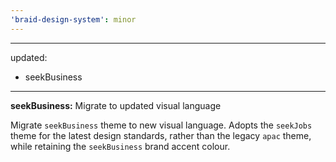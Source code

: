 ```yaml
---
'braid-design-system': minor
---
```


---
updated:
  - seekBusiness
---

**seekBusiness:** Migrate to updated visual language

Migrate `seekBusiness` theme to new visual language.
Adopts the `seekJobs` theme for the latest design standards, rather than the legacy `apac` theme, while retaining the `seekBusiness` brand accent colour.
